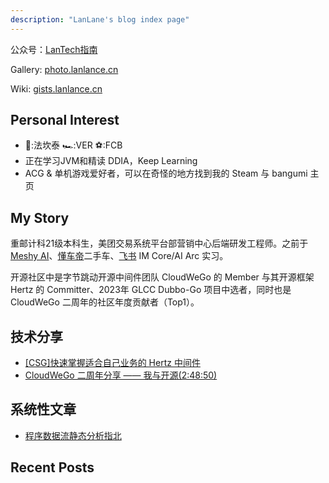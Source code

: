 ```yaml
---
description: "LanLane's blog index page"
---
```


公众号：[LanTech指南](https://raw.githubusercontent.com/L2ncE/images/main/PicGo/qrcode_for_gh_8805cf7b8d90_258.jpg)

Gallery: [photo.lanlance.cn](https://photo.lanlance.cn/)

Wiki: [gists.lanlance.cn](https://gists.lanlance.cn/)

## Personal Interest
- 🎵:法坎泰 🏎:VER ⚽:FCB
- 正在学习JVM和精读 DDIA，Keep Learning
- ACG & 单机游戏爱好者，可以在奇怪的地方找到我的 Steam 与 bangumi 主页
## My Story
重邮计科21级本科生，美团交易系统平台部营销中心后端研发工程师。之前于[Meshy AI](https://www.meshy.ai/)、[懂车帝](https://www.dongchedi.com/)二手车、[飞书](https://www.feishu.cn/) IM Core/AI Arc 实习。

开源社区中是字节跳动开源中间件团队 CloudWeGo 的 Member 与其开源框架 Hertz 的 Committer、2023年 GLCC Dubbo-Go 项目中选者，同时也是 CloudWeGo 二周年的社区年度贡献者（Top1）。
## 技术分享

- [[CSG]快速掌握适合自己业务的 Hertz 中间件](https://meetings.feishu.cn/s/1j1gs6udypv5w?src_type=3)
- [CloudWeGo 二周年分享 —— 我与开源(2:48:50)](https://juejin.cn/live/cloudwegoyear2)

## 系统性文章

- [程序数据流静态分析指北](https://gists.lanlance.cn/cssys/static-analysis)

## Recent Posts
